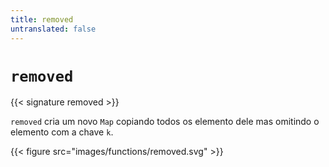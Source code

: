 ```yaml
---
title: removed
untranslated: false
---
```


# `removed`

{{< signature removed >}}

`removed` cria um novo `Map` copiando todos os elemento dele mas omitindo o elemento com a chave `k`.

{{< figure src="images/functions/removed.svg" >}}
